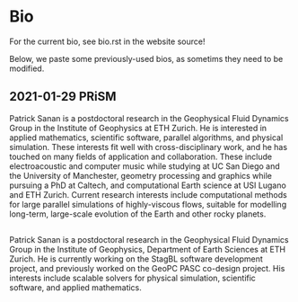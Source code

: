 # Bio

For the current bio, see bio.rst in the website source!

Below, we paste some previously-used bios, as sometims they need to be modified.

## 2021-01-29 PRiSM

Patrick Sanan is a postdoctoral research in the Geophysical Fluid Dynamics Group in the Institute of Geophysics at ETH Zurich. He is interested in applied mathematics, scientific software, parallel algorithms, and physical simulation. These interests fit well with cross-disciplinary work, and he has touched on many fields of application and collaboration. These include electroacoustic and computer music while studying at UC San Diego and the University of Manchester, geometry processing and graphics while pursuing a PhD at Caltech, and computational Earth science at USI Lugano and ETH Zurich. Current research interests include computational methods for large parallel simulations of highly-viscous flows, suitable for modelling long-term, large-scale evolution of the Earth and other rocky planets.



##
Patrick Sanan is a postdoctoral research in the Geophysical Fluid Dynamics Group in the Institute of Geophysics, Department of Earth Sciences at ETH Zurich. He is currently working on the StagBL software development project, and previously worked on the GeoPC PASC co-design project. His interests include scalable solvers for physical simulation, scientific software, and applied mathematics.

